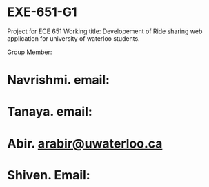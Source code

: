 # EXE-651-G1
Project for ECE 651
Working title: Developement of Ride sharing web application for university of waterloo students. 

Group Member:
# Navrishmi. email: 
# Tanaya. email:
# Abir. arabir@uwaterloo.ca
# Shiven. Email:



